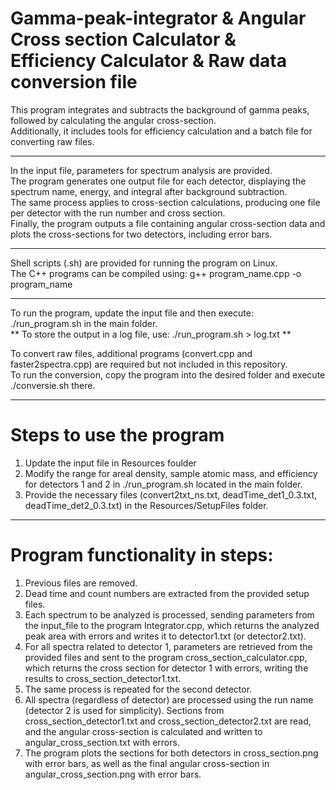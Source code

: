 # Gamma-peak-integrator & Angular Cross section Calculator & Efficiency Calculator & Raw data conversion file
This program integrates and subtracts the background of gamma peaks, followed by calculating the angular cross-section.  
Additionally, it includes tools for efficiency calculation and a batch file for converting raw files.

----------------------------------------------------------------------------------------------------------------------------------------------------------------------------------------------------------------

In the input file, parameters for spectrum analysis are provided.  
The program generates one output file for each detector, displaying the spectrum name, energy, and integral after background subtraction.  
The same process applies to cross-section calculations, producing one file per detector with the run number and cross section.  
Finally, the program outputs a file containing angular cross-section data and plots the cross-sections for two detectors, including error bars. 

----------------------------------------------------------------------------------------------------------------------------------------------------------------------------------------------------------------

Shell scripts (.sh) are provided for running the program on Linux.  
The C++ programs can be compiled using: g++ program_name.cpp -o program_name  

----------------------------------------------------------------------------------------------------------------------------------------------------------------------------------------------------------------

To run the program, update the input file and then execute: ./run_program.sh in the main folder.  
** To store the output in a log file, use: ./run_program.sh > log.txt **  

To convert raw files, additional programs (convert.cpp and faster2spectra.cpp) are required but not included in this repository.  
To run the conversion, copy the program into the desired folder and execute ./conversie.sh there.  

----------------------------------------------------------------------------------------------------------------------------------------------------------------------------------------------------------------

# Steps to use the program

1. Update the input file in Resources foulder  
2. Modify the range for areal density, sample atomic mass, and efficiency for detectors 1 and 2 in ./run_program.sh located in the main folder.  
3. Provide the necessary files (convert2txt_ns.txt, deadTime_det1_0.3.txt, deadTime_det2_0.3.txt) in the Resources/SetupFiles folder.  
   
----------------------------------------------------------------------------------------------------------------------------------------------------------------------------------------------------------------

# Program functionality in steps:

1. Previous files are removed.  
2. Dead time and count numbers are extracted from the provided setup files.  
3. Each spectrum to be analyzed is processed, sending parameters from the input_file to the program Integrator.cpp, which returns the analyzed peak area with errors and writes it to detector1.txt (or detector2.txt).  
4. For all spectra related to detector 1, parameters are retrieved from the provided files and sent to the program cross_section_calculator.cpp, which returns the cross section for detector 1 with errors, writing the results to cross_section_detector1.txt.  
5. The same process is repeated for the second detector.  
6. All spectra (regardless of detector) are processed using the run name (detector 2 is used for simplicity). Sections from cross_section_detector1.txt and cross_section_detector2.txt are read, and the angular cross-section is calculated and written to angular_cross_section.txt with errors.  
7. The program plots the sections for both detectors in cross_section.png with error bars, as well as the final angular cross-section in angular_cross_section.png with error bars.  
